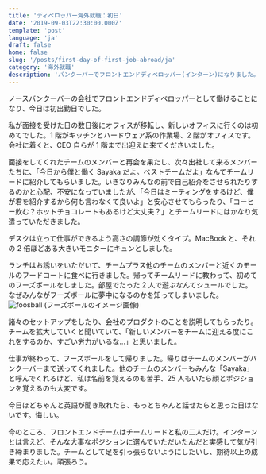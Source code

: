 ```yaml
---
title: 'ディベロッパー海外就職：初日'
date: '2019-09-03T22:30:00.000Z'
template: 'post'
language: 'ja'
draft: false
home: false
slug: '/posts/first-day-of-first-job-abroad/ja'
category: '海外就職'
description: 'バンクーバーでフロントエンドディベロッパー(インターン)になりました。初日のことを記録しています。'
---
```


ノースバンクーバーの会社でフロントエンドディベロッパーとして働けることになり、今日は初出勤日でした。

私が面接を受けた日の数日後にオフィスが移転し、新しいオフィスに行くのは初めてでした。1 階がキッチンとハードウェア系の作業場、2 階がオフィスです。会社に着くと、CEO 自らが 1 階まで出迎えに来てくださいました。

面接をしてくれたチームのメンバーと再会を果たし、次々出社して来るメンバーたちに、「今日から僕と働く Sayaka だよ。ベストチームだよ」なんてチームリードに紹介してもらいました。いきなりみんなの前で自己紹介をさせられたりするのかと心配、不安になっていましたが、「今日はミーティングをするけど、僕が君を紹介するから何も言わなくて良いよ」と安心させてもらったり、「コーヒー飲む？ホットチョコレートもあるけど大丈夫？」とチームリードにはかなり気遣っていただきました。

デスクは立って仕事ができるよう高さの調節が効くタイプ。MacBook と、それの 2 倍ほどある大きいモニターにキュンとしました。

ランチはお誘いをいただいて、チームプラス他のチームのメンバーと近くのモールのフードコートに食べに行きました。帰ってチームリードに教わって、初めてのフーズボールをしました。部屋でたった 2 人で遊ぶなんてシュールでした。なぜみんながフーズボールに夢中になるのかを知ってしまいました。
![foosball](/media/foosball.jpg)
(フーズボールのイメージ画像)

諸々のセットアップをしたり、会社のプロダクトのことを説明してもらったり。チームを拡大していくと聞いていて、「新しいメンバーをチームに迎える度にこれをするのか、すごい労力がいるな…」と思いました。

仕事が終わって、フーズボールをして帰りました。帰りはチームのメンバーがバンクーバーまで送ってくれました。他のチームのメンバーもみんな「Sayaka」と呼んでくれるけど、私は名前を覚えるのも苦手、25 人もいたら顔とポジションを覚えるのも大変です。

今日ほどちゃんと英語が聞き取れたら、もっとちゃんと話せたらと思った日はないです。悔しい。

今のところ、フロントエンドチームはチームリードと私の二人だけ。インターンとは言えど、そんな大事なポジションに選んでいただいたんだと実感して気が引き締まりました。チームとして足を引っ張らないようにしたいし、期待以上の成果で応えたい。頑張ろう。
